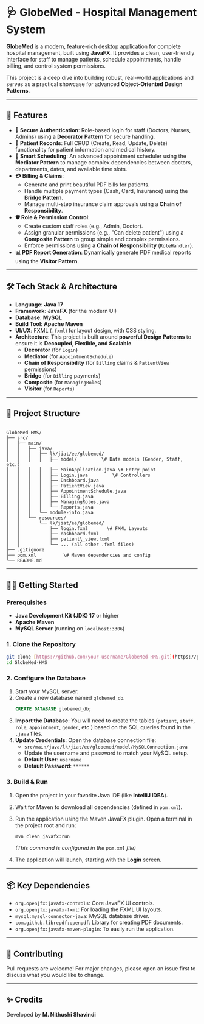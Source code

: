 # 🩺 GlobeMed - Hospital Management System

**GlobeMed** is a modern, feature-rich desktop application for complete hospital management, built using **JavaFX**. It provides a clean, user-friendly interface for staff to manage patients, schedule appointments, handle billing, and control system permissions.

This project is a deep dive into building robust, real-world applications and serves as a practical showcase for advanced **Object-Oriented Design Patterns**.

---

## 🚀 Features

* **🔐 Secure Authentication**: Role-based login for staff (Doctors, Nurses, Admins) using a **Decorator Pattern** for secure handling.
* **👥 Patient Records**: Full CRUD (Create, Read, Update, Delete) functionality for patient information and medical history.
* **📅 Smart Scheduling**: An advanced appointment scheduler using the **Mediator Pattern** to manage complex dependencies between doctors, departments, dates, and available time slots.
* **💳 Billing & Claims**:
    * Generate and print beautiful PDF bills for patients.
    * Handle multiple payment types (Cash, Card, Insurance) using the **Bridge Pattern**.
    * Manage multi-step insurance claim approvals using a **Chain of Responsibility**.
* **🛡️ Role & Permission Control**:
    * Create custom staff roles (e.g., Admin, Doctor).
    * Assign granular permissions (e.g., "Can delete patient") using a **Composite Pattern** to group simple and complex permissions.
    * Enforce permissions using a **Chain of Responsibility** (`RoleHandler`).
* **📊 PDF Report Generation**: Dynamically generate PDF medical reports using the **Visitor Pattern**.

---

## 🛠️ Tech Stack & Architecture

* **Language**: **Java 17**
* **Framework**: **JavaFX** (for the modern UI)
* **Database**: **MySQL**
* **Build Tool**: **Apache Maven**
* **UI/UX**: FXML (`.fxml`) for layout design, with CSS styling.
* **Architecture**: This project is built around **powerful Design Patterns** to ensure it is **Decoupled, Flexible, and Scalable**.
    * **Decorator** (for `Login`)
    * **Mediator** (for `AppointmentSchedule`)
    * **Chain of Responsibility** (for `Billing` claims & `PatientView` permissions)
    * **Bridge** (for `Billing` payments)
    * **Composite** (for `ManagingRoles`)
    * **Visitor** (for `Reports`)

---

## 📁 Project Structure

```

GlobeMed-HMS/
├── src/
│   ├── main/
│   │   ├── java/
│   │   │   ├── lk/jiat/ee/globemed/
│   │   │   │   ├── model/         \# Data models (Gender, Staff, etc.)
│   │   │   │   ├── MainApplication.java \# Entry point
│   │   │   │   ├── Login.java         \# Controllers
│   │   │   │   ├── Dashboard.java
│   │   │   │   ├── PatientView.java
│   │   │   │   ├── AppointmentSchedule.java
│   │   │   │   ├── Billing.java
│   │   │   │   ├── ManagingRoles.java
│   │   │   │   └── Reports.java
│   │   │   └── module-info.java
│   │   └── resources/
│   │       └── lk/jiat/ee/globemed/
│   │           ├── login.fxml       \# FXML Layouts
│   │           ├── dashboard.fxml
│   │           ├── patient\_view.fxml
│   │           └── ... (all other .fxml files)
├── .gitignore
├── pom.xml          \# Maven dependencies and config
└── README.md

````

---

## 🧑‍💻 Getting Started

### Prerequisites

* **Java Development Kit (JDK) 17** or higher
* **Apache Maven**
* **MySQL Server** (running on `localhost:3306`)

### 1. Clone the Repository

```bash
git clone [https://github.com/your-username/GlobeMed-HMS.git](https://github.com/your-username/GlobeMed-HMS.git)
cd GlobeMed-HMS
````

### 2\. Configure the Database

1.  Start your MySQL server.
2.  Create a new database named `globemed_db`.
    ```sql
    CREATE DATABASE globemed_db;
    ```
3.  **Import the Database**: You will need to create the tables (`patient`, `staff`, `role`, `appointment`, `gender`, etc.) based on the SQL queries found in the `.java` files.
4.  **Update Credentials**: Open the database connection file:
      * `src/main/java/lk/jiat/ee/globemed/model/MySQLConnection.java`
      * Update the username and password to match your MySQL setup.
      * **Default User**: `username`
      * **Default Password**: `******`

### 3\. Build & Run

1.  Open the project in your favorite Java IDE (like **IntelliJ IDEA**).

2.  Wait for Maven to download all dependencies (defined in `pom.xml`).

3.  Run the application using the Maven JavaFX plugin. Open a terminal in the project root and run:

    ```sh
    mvn clean javafx:run
    ```

    *(This command is configured in the `pom.xml` file)*

4.  The application will launch, starting with the **Login** screen.

-----

## 📦 Key Dependencies

  * `org.openjfx:javafx-controls`: Core JavaFX UI controls.
  * `org.openjfx:javafx-fxml`: For loading the FXML UI layouts.
  * `mysql:mysql-connector-java`: MySQL database driver.
  * `com.github.librepdf:openpdf`: Library for creating PDF documents.
  * `org.openjfx:javafx-maven-plugin`: To easily run the application.

-----

## 🤝 Contributing

Pull requests are welcome\! For major changes, please open an issue first to discuss what you would like to change.

-----

## ✨ Credits

Developed by **M. Nithushi Shavindi**

```
```
